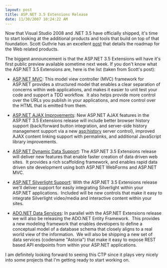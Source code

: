 ```yaml
---
layout: post
title: ASP.NET 3.5 Extensions Release
date: 11/30/2007 10:24:22 AM
---
```


Now that Visual Studio 2008 and .NET 3.5 have officially shipped, it's time to start looking at the additional products and tools that build on top of that foundation. Scott Guthrie has an excellent [post](http://weblogs.asp.net/scottgu/archive/2007/11/29/net-web-product-roadmap-asp-net-silverlight-iis7.aspx) that details the roadmap for the Web related products.

The biggest announcement is that the ASP.NET 3.5 Extensions will have it's first public preview available sometime next week. If you don't know what the ASP.NET 3.5 Extensions are, here is the list (taken from Scott's post):

*   <u>ASP.NET MVC</u>: This model view controller (MVC) framework for ASP.NET provides a structured model that enables a clear separation of concerns within web applications, and makes it easier to unit test your code and support a TDD workflow.  It also helps provide more control over the URLs you publish in your applications, and more control over the HTML that is emitted from them.  

*   <u>ASP.NET AJAX Improvements</u>: New ASP.NET AJAX features in the ASP.NET 3.5 Extensions release will include better browser history support (back/forward button integration, and server-side history management support via a new <asp:history> server control), improved AJAX content linking support with permalinks, and additional JavaScript library improvements.  

*   <u>ASP.NET Dynamic Data Support</u>: The ASP.NET 3.5 Extensions release will deliver new features that enable faster creation of data driven web sites.  It provides a rich scaffolding framework, and enables rapid data driven site development using both ASP.NET WebForms and ASP.NET MVC.  

*   <u>ASP.NET Silverlight Support</u>: With the ASP.NET 3.5 Extensions release we'll deliver support for easily integrating Silverlight within your ASP.NET applications.  Included will be new controls that make it easy to integrate Silverlight video/media and interactive content within your sites.  

*   <u>ADO.NET Data Services</u>: In parallel with the ASP.NET Extensions release we will also be releasing the ADO.NET Entity Framework.  This provides a new modeling framework that enables developers to define a conceptual model of a database schema that closely aligns to a real world view of the information.  We will also be shipping a new set of data services (codename "Astoria") that make it easy to expose REST based API endpoints from within your ASP.NET applications.  

I am definitely looking forward to seeing this CTP since it plays very nicely into some projects that I'm getting ready to start working on. 
